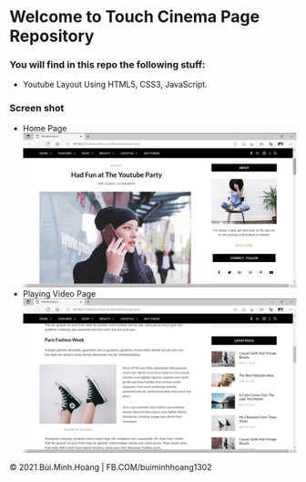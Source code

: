 # Welcome to Touch Cinema Page Repository

### You will find in this repo the following stuff:
* Youtube Layout Using HTML5, CSS3, JavaScript.

### Screen shot
* Home Page
![Home Page](https://github.com/BuiMinhHoang5011/BLOG---FASHION/blob/main/hoangbtm.image/Screenshot%20(50).png)
* Playing Video Page
![Page Content](https://github.com/BuiMinhHoang5011/BLOG---FASHION/blob/main/hoangbtm.image/Screenshot%20(51).png)

© 2021.Bùi.Minh.Hoàng | FB.COM/buiminhhoang1302